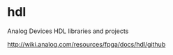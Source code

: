 hdl
===

Analog Devices HDL libraries and projects

http://wiki.analog.com/resources/fpga/docs/hdl/github
